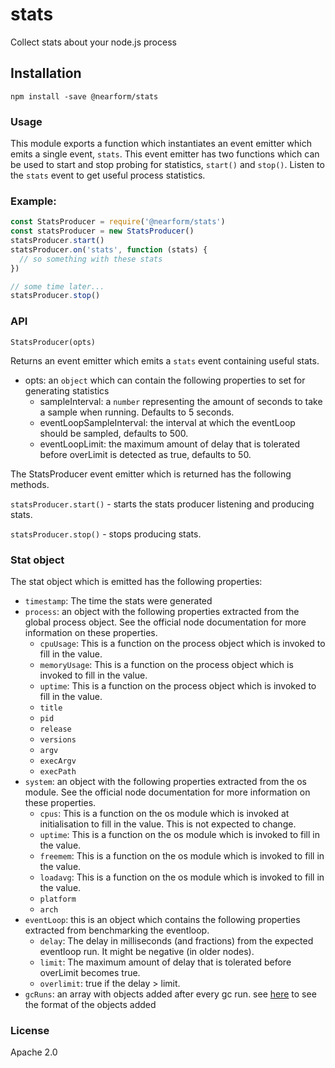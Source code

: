 # stats

Collect stats about your node.js process

## Installation

```
npm install -save @nearform/stats
```

### Usage

This module exports a function which instantiates an event emitter which emits a single event, `stats`. This event emitter has two functions which can be used to start and stop probing for statistics, `start()` and `stop()`. Listen to the `stats` event to get useful process statistics.

### Example:
```js
const StatsProducer = require('@nearform/stats')
const statsProducer = new StatsProducer()
statsProducer.start()
statsProducer.on('stats', function (stats) {
  // so something with these stats
})

// some time later...
statsProducer.stop()
```

### API

`StatsProducer(opts)`

Returns an event emitter which emits a `stats` event containing useful stats.

- opts: an `object` which can contain the following properties to set for generating statistics
  - sampleInterval: a `number` representing the amount of seconds to take a sample when running. Defaults to 5 seconds.
  - eventLoopSampleInterval: the interval at which the eventLoop should be sampled, defaults to 500.
  - eventLoopLimit: the maximum amount of delay that is tolerated before overLimit is detected as true, defaults to 50.

The StatsProducer event emitter which is returned has the following methods.

`statsProducer.start()` - starts the stats producer listening and producing stats.

`statsProducer.stop()` - stops producing stats.

### Stat object

The stat object which is emitted has the following properties:

- `timestamp`: The time the stats were generated
- `process`: an object with the following properties extracted from the global process object. See the official node documentation for more information on these properties.
  - `cpuUsage`: This is a function on the process object which is invoked to fill in the value.
  - `memoryUsage`: This is a function on the process object which is invoked to fill in the value.
  - `uptime`: This is a function on the process object which is invoked to fill in the value.
  - `title`
  - `pid`
  - `release`
  - `versions`
  - `argv`
  - `execArgv`
  - `execPath`
- `system`: an object with the following properties extracted from the os module. See the official node documentation for more information on these properties.
  - `cpus`: This is a function on the os module which is invoked at initialisation to fill in the value. This is not expected to change.
  - `uptime`:  This is a function on the os module which is invoked to fill in the value.
  - `freemem`: This is a function on the os module which is invoked to fill in the value.
  - `loadavg`: This is a function on the os module which is invoked to fill in the value.
  - `platform`
  - `arch`
- `eventLoop`: this is an object which contains the following properties extracted from benchmarking the eventloop.
  - `delay`: The delay in milliseconds (and fractions) from the expected eventloop run. It might be negative (in older nodes).
  - `limit`: The maximum amount of delay that is tolerated before overLimit becomes true.
  - `overlimit`: true if the delay > limit.
- `gcRuns`: an array with objects added after every gc run. see [here](http://npm.im/gc-profiler) to see the format of the objects added

### License

Apache 2.0
